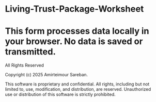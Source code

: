
# Living-Trust-Package-Worksheet

# This form processes data locally in your browser. No data is saved or transmitted.

All Rights Reserved

Copyright (c) 2025 Amirteimour Sareban.

This software is proprietary and confidential. All rights, including but not limited to, use, modification, and distribution, are reserved.
Unauthorized use or distribution of this software is strictly prohibited.

